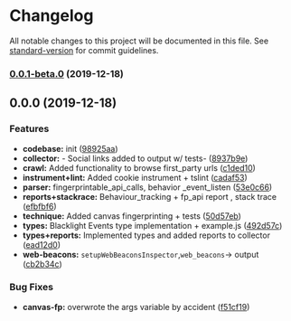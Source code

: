 # Changelog

All notable changes to this project will be documented in this file. See [standard-version](https://github.com/conventional-changelog/standard-version) for commit guidelines.

### [0.0.1-beta.0](https://gitlab.com/the_markup/blacklight/compare/@themarkup/blacklight@0.0.0...@themarkup/blacklight@0.0.1-beta.0) (2019-12-18)

## 0.0.0 (2019-12-18)

### Features

- **codebase:** init ([98925aa](https://gitlab.com/the_markup/blacklight/commit/98925aa0c56c44588caa19fd6e6e10e014c666cb))
- **collector:** - Social links added to output w/ tests- ([8937b9e](https://gitlab.com/the_markup/blacklight/commit/8937b9e1c8a9ad8317c1cd8ce1221b5fdd3d3a90))
- **crawl:** Added functionality to browse first_party urls ([c1ded10](https://gitlab.com/the_markup/blacklight/commit/c1ded104cfb343be34812d6c2c06641b437722ab))
- **instrument+lint:** Added cookie instrument + tslint ([cadaf53](https://gitlab.com/the_markup/blacklight/commit/cadaf535d76c3861d42964c61e8c1bcd926f6fef))
- **parser:** fingerprintable_api_calls, behavior \_event_listen ([53e0c66](https://gitlab.com/the_markup/blacklight/commit/53e0c66924640f36375e7d066641f1471bebbc89))
- **reports+stackrace:** Behaviour_tracking + fp_api report , stack trace ([efbfbf6](https://gitlab.com/the_markup/blacklight/commit/efbfbf69bcd28d3c351e01aee9de2b09f323ec35))
- **technique:** Added canvas fingerprinting + tests ([50d57eb](https://gitlab.com/the_markup/blacklight/commit/50d57eb407b6c8a823b655862be206f778b208ad))
- **types:** Blacklight Events type implementation + example.js ([492d57c](https://gitlab.com/the_markup/blacklight/commit/492d57c01dc7d0971c6236ca23a63ac84ea6f105))
- **types+reports:** Implemented types and added reports to collector ([ead12d0](https://gitlab.com/the_markup/blacklight/commit/ead12d0e2363588ffe13a37f199c75b4832d0ad7))
- **web-beacons:** `setupWebBeaconsInspector`,`web_beacons`-> output ([cb2b34c](https://gitlab.com/the_markup/blacklight/commit/cb2b34c5834fecc0e3d2328be02c30b8351785e8))

### Bug Fixes

- **canvas-fp:** overwrote the args variable by accident ([f51cf19](https://gitlab.com/the_markup/blacklight/commit/f51cf1928166a312add8275dfc882ae4e228549c))

